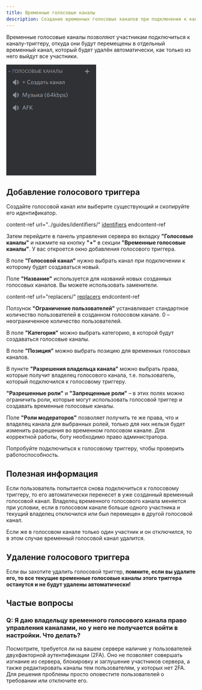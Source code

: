 ```yaml
---
title: Временные голосовые каналы
description: Создание временных голосовых каналов при подключении к каналу-триггеру
---
```


Временные голосовые каналы позволяют участникам подключиться к каналу-триггеру, откуда они будут перемещены в отдельный временный канал, который будет удалён автоматически, как только из него выйдут все участники.

![Демонстрация](../../static/img/temp-voices-demo.gif)

## Добавление голосового триггера <a href="#add-voice-trigger" id="add-voice-trigger"></a>

Создайте голосовой канал или выберите существующий и скопируйте его идентификатор.

content-ref url="../guides/identifiers/"
[identifiers](../guides/identifiers/)
endcontent-ref

Затем перейдите в панель управления сервера во вкладку **"Голосовые каналы"** и нажмите на кнопку **"+"** в секции **"Временные голосовые каналы"**. У вас откроется окно добавления голосового триггера.

В поле **"Голосовой канал"** нужно выбрать канал при подключении к которому будет создаваться новый.

Поле **"Название"** используется для названий новых созданных голосовых каналов. Вы можете использовать заменители.

content-ref url="replacers/"
[replacers](replacers/)
endcontent-ref

Ползунок **"Ограничение пользователей"** устанавливает стандартное количество пользователей в созданном голосовом канале. 0 – неограниченное количество пользователей.

В поле **"Категория"** можно выбрать категорию, в которой будут создаваться голосовые каналы.

В поле **"Позиция"** можно выбрать позицию для временных голосовых каналов.

В пункте **"Разрешения владельца канала"** можно выбрать права, которые получит владелец голосового канала, т.е. пользователь, который подключился к голосовому триггеру.

**"Разрешенные роли"** и **"Запрещенные роли"** – в этих полях можно ограничить роли, которые могут использовать голосовой триггер и создавать временные голосовые каналы.

Поле **"Роли модераторов"** позволяет получить те же права, что и владелец канала для выбранных ролей, только для них нельзя будет изменить разрешения во временном голосовом канале. Для корректной работы, боту необходимо право администратора.

Попробуйте подключиться к голосовому триггеру, чтобы проверить работоспособность.

## Полезная информация <a href="#useful-info" id="useful-info"></a>

Если пользователь попытается снова подключиться к голосовому триггеру, то его автоматически перенесет в уже созданный временный голосовой канал. Владелец временного голосового канала меняется при условии, если в голосовом канале больше одного участника и текущий владелец отключился или был перемещен в другой голосовой канал.

Если же в голосовом канале только один участник и он отключился, то в этом случае временный голосовой канал удалится.

## Удаление голосового триггера <a href="#remove-voice-trigger" id="remove-voice-trigger"></a>

Если вы захотите удалить голосовой триггер, **помните, если вы удалите его, то все текущие временные голосовые каналы этого триггера останутся и не будут удалены автоматически!**

## Частые вопросы <a href="#faq" id="faq"></a>

### Q: Я даю владельцу временного голосового канала право управления каналами, но у него не получается войти в настройки. Что делать? <a href="#faq1" id="faq1"></a>

Посмотрите, требуется ли на вашем сервере наличие у пользователей двухфакторной аутентификации (2FA). Оно не позволяет совершать изгнание из сервера, блокировку и заглушение участников сервера, а также редактировать каналы тем пользователям, у которых нет 2FA. Для решения проблемы просто оповестите пользователей о требовании или отключите его.
